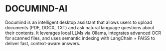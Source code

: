 # DOCUMIND-AI
Documind is an intelligent desktop assistant that allows users to upload documents (PDF, DOCX, TXT) and ask natural language questions about their contents. It leverages local LLMs via Ollama, integrates advanced OCR for scanned files, and uses semantic indexing with LangChain + FAISS to deliver fast, context-aware answers.
